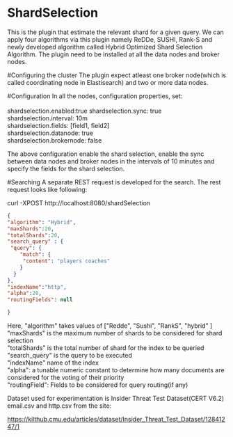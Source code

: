 # ShardSelection
This is the plugin that estimate the relevant shard for a given query. We can apply four algorithms via this plugin namely ReDDe, SUSHI, Rank-S and newly developed algorithm called Hybrid Optimized Shard Selection Algorithm.
The plugin need to be installed at all the data nodes and broker nodes.

#Configuring the cluster
The plugin expect atleast one broker node(which is called coordinating node in Elastisearch) and two or more data nodes.

#Configuration 
In all the nodes, configuration properties, set: <br/> <br />
shardselection.enabled:true
shardselection.sync: true <br />
shardselection.interval: 10m <br />
shardselection.fields: [field1, field2] <br />
shardselection.datanode: true <br />
shardselection.brokernode: false


The above configuration enable the shard selection, enable the sync between data nodes and broker nodes in the intervals of 10 minutes and specify the fields for the shard selection.


#Searching
A separate REST request is developed for the search. The rest request looks like following:

curl -XPOST http://localhost:8080/shardSelection
```json
{
"algorithm": "Hybrid",
"maxShards":20,
"totalShards":20,
"search_query" : {
 "query": {
    "match": {
     "content": "players coaches"
    }
  }
},
"indexName":"http",
"alpha":20,
"routingFields": null

}
```

Here,
"algorithm" takes values of ["Redde", "Sushi", "RankS", "hybrid" ] <br/>
"maxShards" is the maximum number of shards to be considered for shard selection <br/>
"totalShards" is the total number of shard for the index to be queried <br/>
"search_query" is the query to be executed <br/>
"indexName" name of the index </br>
"alpha": a tunable numeric constant to determine how many documents are considered for the voting of their priority <br/>
"routingField": Fields to be considered for query routing(if any)

Dataset used for experimentation is Insider Threat Test Dataset(CERT V6.2) email.csv and http.csv from the site:

https://kilthub.cmu.edu/articles/dataset/Insider_Threat_Test_Dataset/12841247/1




